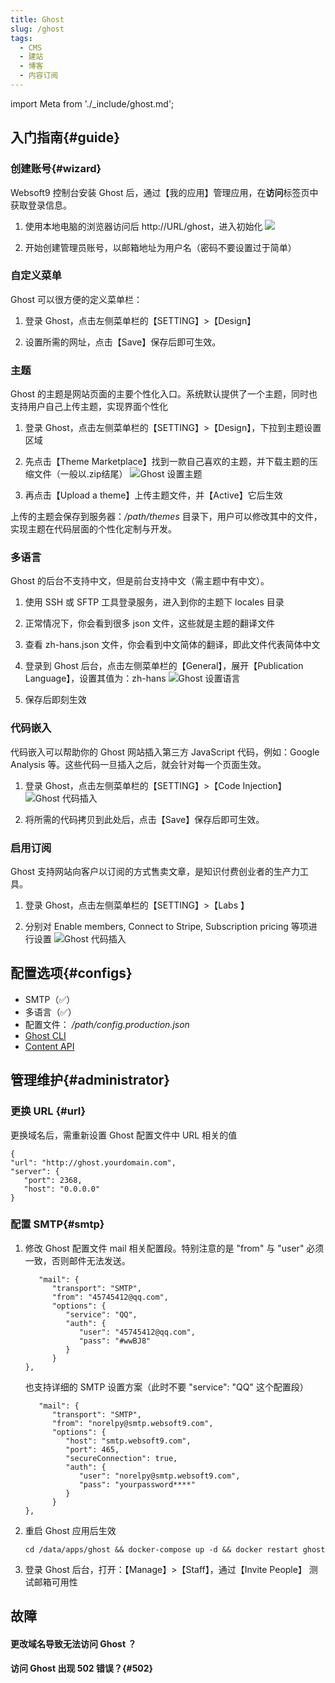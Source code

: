 ```yaml
---
title: Ghost
slug: /ghost
tags:
  - CMS
  - 建站
  - 博客
  - 内容订阅
---
```


import Meta from './_include/ghost.md';

<Meta name="meta" />

## 入门指南{#guide}

### 创建账号{#wizard}

Websoft9 控制台安装 Ghost 后，通过【我的应用】管理应用，在**访问**标签页中获取登录信息。  

1. 使用本地电脑的浏览器访问后 http://URL/ghost，进入初始化
   ![](./assets/ghost-register001-websoft9.png)

2. 开始创建管理员账号，以邮箱地址为用户名（密码不要设置过于简单）   

### 自定义菜单

Ghost 可以很方便的定义菜单栏：

1. 登录 Ghost，点击左侧菜单栏的【SETTING】>【Design】

2. 设置所需的网址，点击【Save】保存后即可生效。

### 主题

Ghost 的主题是网站页面的主要个性化入口。系统默认提供了一个主题，同时也支持用户自己上传主题，实现界面个性化

1. 登录 Ghost，点击左侧菜单栏的【SETTING】>【Design】，下拉到主题设置区域

2. 先点击【Theme Marketplace】找到一款自己喜欢的主题，并下载主题的压缩文件（一般以.zip结尾）
  ![Ghost 设置主题](./assets/ghost-setthemes-websoft9.png)

3. 再点击【Upload a theme】上传主题文件，并【Active】它后生效

上传的主题会保存到服务器：*/path/themes* 目录下，用户可以修改其中的文件，实现主题在代码层面的个性化定制与开发。

### 多语言

Ghost 的后台不支持中文，但是前台支持中文（需主题中有中文）。

1. 使用 SSH 或 SFTP 工具登录服务，进入到你的主题下 locales 目录

2. 正常情况下，你会看到很多 json 文件，这些就是主题的翻译文件

3. 查看 zh-hans.json 文件，你会看到中文简体的翻译，即此文件代表简体中文

4. 登录到 Ghost 后台，点击左侧菜单栏的【General】，展开【Publication Language】，设置其值为：zh-hans
  ![Ghost 设置语言](./assets/ghost-setzhhans-websoft9.png)

5. 保存后即刻生效

### 代码嵌入

代码嵌入可以帮助你的 Ghost 网站插入第三方 JavaScript 代码，例如：Google Analysis 等。这些代码一旦插入之后，就会针对每一个页面生效。

1. 登录 Ghost，点击左侧菜单栏的【SETTING】>【Code Injection】
  ![Ghost 代码插入](./assets/ghost-codeinjection-websoft9.png)

2. 将所需的代码拷贝到此处后，点击【Save】保存后即可生效。

### 启用订阅

Ghost 支持网站向客户以订阅的方式售卖文章，是知识付费创业者的生产力工具。

1. 登录 Ghost，点击左侧菜单栏的【SETTING】>【Labs 】

2. 分别对 Enable members, Connect to Stripe, Subscription pricing 等项进行设置
  ![Ghost 代码插入](./assets/ghost-setsubs-websoft9.png)


## 配置选项{#configs}

- SMTP（✅）
- 多语言（✅）
- 配置文件： */path/config.production.json*  
- [Ghost CLI](https://ghost.org/docs/ghost-cli/)
- [Content API](https://ghost.org/docs/content-api/)

## 管理维护{#administrator}


### 更换 URL {#url}

更换域名后，需重新设置 Ghost 配置文件中 URL 相关的值  

   ```
   {
   "url": "http://ghost.yourdomain.com",
   "server": {
      "port": 2368,
      "host": "0.0.0.0"
   }
   ```

### 配置 SMTP{#smtp}

1. 修改 Ghost 配置文件 mail 相关配置段。特别注意的是 "from" 与 "user" 必须一致，否则邮件无法发送。
   ```
      "mail": {
         "transport": "SMTP",
         "from": "45745412@qq.com",
         "options": {
            "service": "QQ",
            "auth": {
               "user": "45745412@qq.com",
               "pass": "#wwBJ8"
            }
         }
   },
   ```

   也支持详细的 SMTP 设置方案（此时不要 "service": "QQ" 这个配置段）

   ```
      "mail": {
         "transport": "SMTP",
         "from": "norelpy@smtp.websoft9.com",
         "options": {
            "host": "smtp.websoft9.com",
            "port": 465,
            "secureConnection": true,
            "auth": {
               "user": "norelpy@smtp.websoft9.com",
               "pass": "yourpassword****"
            }
         }
   },
   ```

2. 重启 Ghost 应用后生效
   ```
   cd /data/apps/ghost && docker-compose up -d && docker restart ghost
   ```

3. 登录 Ghost 后台，打开：【Manage】>【Staff】，通过【Invite People】 测试邮箱可用性

## 故障

#### 更改域名导致无法访问 Ghost ？

#### 访问 Ghost 出现 502 错误？{#502}